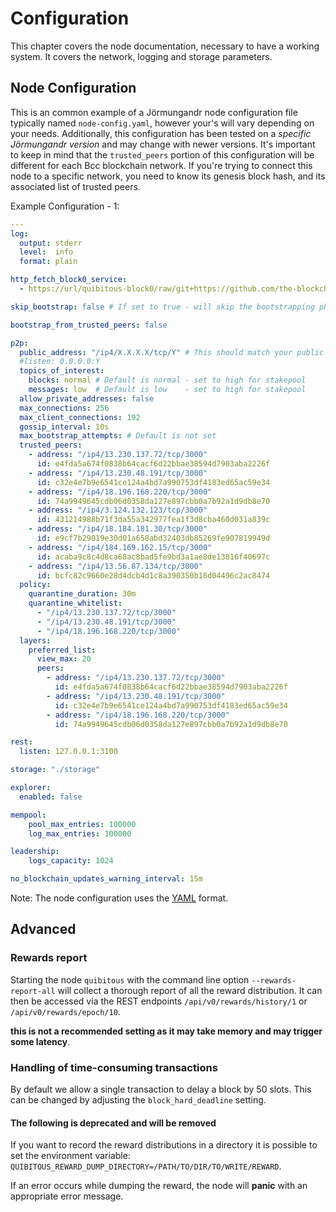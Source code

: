 # Configuration

This chapter covers the node documentation, necessary to have a working system.
It covers the network, logging and storage parameters.

## Node Configuration

This is an common example of a Jörmungandr node configuration file typically named `node-config.yaml`, however your's will vary depending on your needs.
Additionally, this configuration has been tested on a *specific Jörmungandr version* and may change with newer versions.
It's important to keep in mind that the `trusted_peers` portion of this configuration will be different for each Bcc blockchain network.
If you're trying to connect this node to a specific network, you need to know its genesis block hash, and its associated list of trusted peers.

Example Configuration - 1:

```YAML
---
log:
  output: stderr
  level:  info
  format: plain

http_fetch_block0_service:
  - https://url/quibitous-block0/raw/git+https://github.com/the-blockchain-company/chain-libs.git?branch=main#45b943be97f8bad0c90318a72cf23fc20d923d56"/data

skip_bootstrap: false # If set to true - will skip the bootstrapping phase

bootstrap_from_trusted_peers: false

p2p:
  public_address: "/ip4/X.X.X.X/tcp/Y" # This should match your public IP address (X) and port number (Y)
  #listen: 0.0.0.0:Y
  topics_of_interest:
    blocks: normal # Default is normal - set to high for stakepool
    messages: low  # Default is low    - set to high for stakepool
  allow_private_addresses: false
  max_connections: 256
  max_client_connections: 192
  gossip_interval: 10s
  max_bootstrap_attempts: # Default is not set
  trusted_peers:
    - address: "/ip4/13.230.137.72/tcp/3000"
      id: e4fda5a674f0838b64cacf6d22bbae38594d7903aba2226f
    - address: "/ip4/13.230.48.191/tcp/3000"
      id: c32e4e7b9e6541ce124a4bd7a990753df4183ed65ac59e34
    - address: "/ip4/18.196.168.220/tcp/3000"
      id: 74a9949645cdb06d0358da127e897cbb0a7b92a1d9db8e70
    - address: "/ip4/3.124.132.123/tcp/3000"
      id: 431214988b71f3da55a342977fea1f3d8cba460d031a839c
    - address: "/ip4/18.184.181.30/tcp/3000"
      id: e9cf7b29019e30d01a658abd32403db85269fe907819949d
    - address: "/ip4/184.169.162.15/tcp/3000"
      id: acaba9c8c4d8ca68ac8bad5fe9bd3a1ae8de13816f40697c
    - address: "/ip4/13.56.87.134/tcp/3000"
      id: bcfc82c9660e28d4dcb4d1c8a390350b18d04496c2ac8474
  policy:
    quarantine_duration: 30m
    quarantine_whitelist:
      - "/ip4/13.230.137.72/tcp/3000"
      - "/ip4/13.230.48.191/tcp/3000"
      - "/ip4/18.196.168.220/tcp/3000"
  layers:
    preferred_list:
      view_max: 20
      peers:
        - address: "/ip4/13.230.137.72/tcp/3000"
          id: e4fda5a674f0838b64cacf6d22bbae38594d7903aba2226f
        - address: "/ip4/13.230.48.191/tcp/3000"
          id: c32e4e7b9e6541ce124a4bd7a990753df4183ed65ac59e34
        - address: "/ip4/18.196.168.220/tcp/3000"
          id: 74a9949645cdb06d0358da127e897cbb0a7b92a1d9db8e70

rest:
  listen: 127.0.0.1:3100

storage: "./storage"

explorer:
  enabled: false

mempool:
    pool_max_entries: 100000
    log_max_entries: 100000

leadership:
    logs_capacity: 1024

no_blockchain_updates_warning_interval: 15m

```

Note:
  The node configuration uses the [YAML](https://en.wikipedia.org/wiki/YAML) format.

## Advanced

### Rewards report

Starting the node `quibitous` with the command line option `--rewards-report-all` will
collect a thorough report of all the reward distribution. It can then be accessed via the
REST endpoints `/api/v0/rewards/history/1` or `/api/v0/rewards/epoch/10`.

**this is not a recommended setting as it may take memory and may trigger some latency**.

### Handling of time-consuming transactions

By default we allow a single transaction to delay a block by 50 slots. This can
be changed by adjusting the `block_hard_deadline` setting.

#### The following is deprecated and will be removed

If you want to record the reward distributions in a directory it is possible to set
the environment variable: `QUIBITOUS_REWARD_DUMP_DIRECTORY=/PATH/TO/DIR/TO/WRITE/REWARD`.

If an error occurs while dumping the reward, the node will **panic** with an appropriate
error message.
